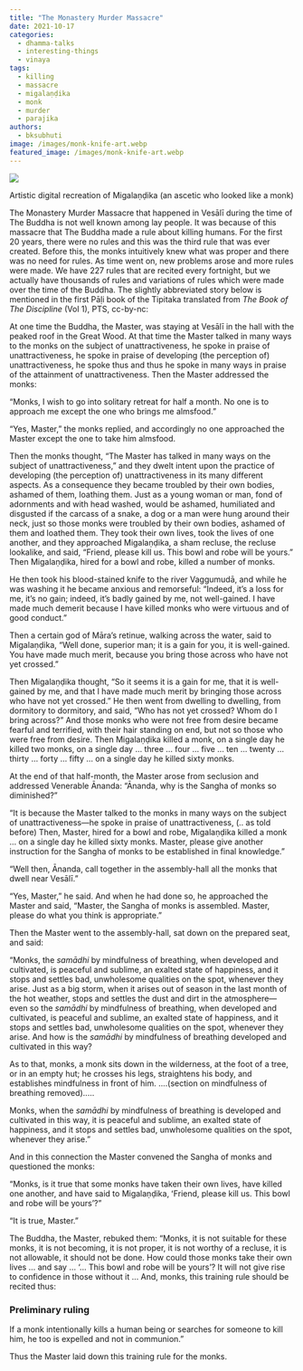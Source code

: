 ```yaml
---
title: "The Monastery Murder Massacre"
date: 2021-10-17
categories: 
  - dhamma-talks
  - interesting-things
  - vinaya
tags: 
  - killing
  - massacre
  - migalaṇḍika
  - monk
  - murder
  - parajika
authors: 
  - bksubhuti
image: /images/monk-knife-art.webp
featured_image: /images/monk-knife-art.webp
---
```


![](/images/monk-knife-art-569x1024.webp)

Artistic digital recreation of Migalaṇḍika (an ascetic who looked like a monk)

The Monastery Murder Massacre that happened in Vesālī during the time of The Buddha is not well known among lay people. It was because of this massacre that The Buddha made a rule about killing humans. For the first 20 years, there were no rules and this was the third rule that was ever created. Before this, the monks intuitively knew what was proper and there was no need for rules. As time went on, new problems arose and more rules were made. We have 227 rules that are recited every fortnight, but we actually have thousands of rules and variations of rules which were made over the time of the Buddha. The slightly abbreviated story below is mentioned in the first Pāḷi book of the Tipitaka translated from _The Book of The Discipline_ (Vol 1), PTS, cc-by-nc:

At one time the Buddha, the Master, was staying at Vesālī in the hall with the peaked roof in the Great Wood. At that time the Master talked in many ways to the monks on the subject of unattractiveness, he spoke in praise of unattractiveness, he spoke in praise of developing (the perception of) unattractiveness, he spoke thus and thus he spoke in many ways in praise of the attainment of unattractiveness. Then the Master addressed the monks:

“Monks, I wish to go into solitary retreat for half a month. No one is to approach me except the one who brings me almsfood.”

“Yes, Master,” the monks replied, and accordingly no one approached the Master except the one to take him almsfood.

Then the monks thought, “The Master has talked in many ways on the subject of unattractiveness,” and they dwelt intent upon the practice of developing (the perception of) unattractiveness in its many different aspects. As a consequence they became troubled by their own bodies, ashamed of them, loathing them. Just as a young woman or man, fond of adornments and with head washed, would be ashamed, humiliated and disgusted if the carcass of a snake, a dog or a man were hung around their neck, just so those monks were troubled by their own bodies, ashamed of them and loathed them. They took their own lives, took the lives of one another, and they approached Migalaṇḍika, a sham recluse, the recluse lookalike, and said, “Friend, please kill us. This bowl and robe will be yours.” Then Migalaṇḍika, hired for a bowl and robe, killed a number of monks.

He then took his blood-stained knife to the river Vaggumudā, and while he was washing it he became anxious and remorseful: “Indeed, itʼs a loss for me, itʼs no gain; indeed, itʼs badly gained by me, not well-gained. I have made much demerit because I have killed monks who were virtuous and of good conduct.”

Then a certain god of Māraʼs retinue, walking across the water, said to Migalaṇḍika, “Well done, superior man; it is a gain for you, it is well-gained. You have made much merit, because you bring those across who have not yet crossed.”

Then Migalaṇḍika thought, “So it seems it is a gain for me, that it is well-gained by me, and that I have made much merit by bringing those across who have not yet crossed.” He then went from dwelling to dwelling, from dormitory to dormitory, and said, “Who has not yet crossed? Whom do I bring across?” And those monks who were not free from desire became fearful and terrified, with their hair standing on end, but not so those who were free from desire. Then Migalaṇḍika killed a monk, on a single day he killed two monks, on a single day … three … four … five … ten … twenty … thirty … forty … fifty … on a single day he killed sixty monks.

At the end of that half-month, the Master arose from seclusion and addressed Venerable Ānanda: “Ānanda, why is the Sangha of monks so diminished?”

“It is because the Master talked to the monks in many ways on the subject of unattractiveness—he spoke in praise of unattractiveness, (.. as told before) Then, Master, hired for a bowl and robe, Migalaṇḍika killed a monk … on a single day he killed sixty monks. Master, please give another instruction for the Sangha of monks to be established in final knowledge.”

“Well then, Ānanda, call together in the assembly-hall all the monks that dwell near Vesālī.”

“Yes, Master,” he said. And when he had done so, he approached the Master and said, “Master, the Sangha of monks is assembled. Master, please do what you think is appropriate.”

Then the Master went to the assembly-hall, sat down on the prepared seat, and said:

“Monks, the _samādhi_ by mindfulness of breathing, when developed and cultivated, is peaceful and sublime, an exalted state of happiness, and it stops and settles bad, unwholesome qualities on the spot, whenever they arise. Just as a big storm, when it arises out of season in the last month of the hot weather, stops and settles the dust and dirt in the atmosphere—even so the _samādhi_ by mindfulness of breathing, when developed and cultivated, is peaceful and sublime, an exalted state of happiness, and it stops and settles bad, unwholesome qualities on the spot, whenever they arise. And how is the _samādhi_ by mindfulness of breathing developed and cultivated in this way?

As to that, monks, a monk sits down in the wilderness, at the foot of a tree, or in an empty hut; he crosses his legs, straightens his body, and establishes mindfulness in front of him. ....(section on mindfulness of breathing removed).....

Monks, when the _samādhi_ by mindfulness of breathing is developed and cultivated in this way, it is peaceful and sublime, an exalted state of happiness, and it stops and settles bad, unwholesome qualities on the spot, whenever they arise.”

And in this connection the Master convened the Sangha of monks and questioned the monks:

“Monks, is it true that some monks have taken their own lives, have killed one another, and have said to Migalaṇḍika, ʻFriend, please kill us. This bowl and robe will be yoursʼ?”

“It is true, Master.”

The Buddha, the Master, rebuked them: “Monks, it is not suitable for these monks, it is not becoming, it is not proper, it is not worthy of a recluse, it is not allowable, it should not be done. How could those monks take their own lives … and say … ‘… This bowl and robe will be yours’? It will not give rise to confidence in those without it … And, monks, this training rule should be recited thus:

### Preliminary ruling

If a monk intentionally kills a human being or searches for someone to kill him, he too is expelled and not in communion.”

Thus the Master laid down this training rule for the monks.